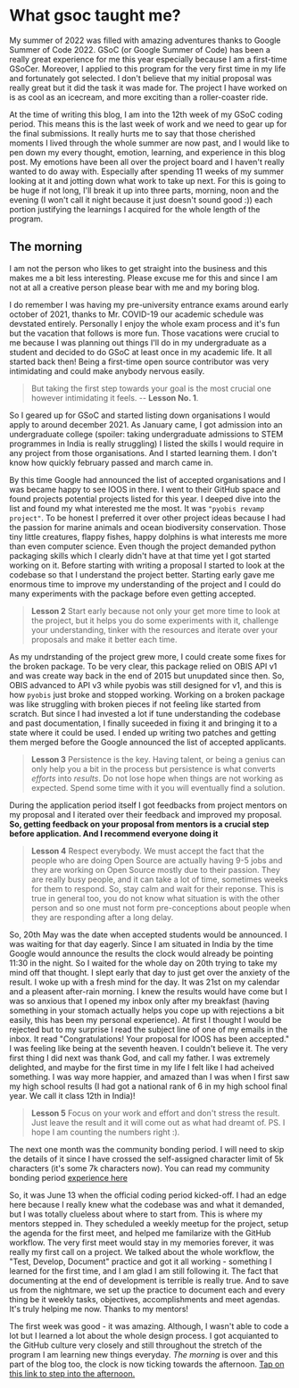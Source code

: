# What gsoc taught me?

My summer of 2022 was filled with amazing adventures thanks to Google Summer of Code 2022. GSoC (or Google Summer of Code) has been a really great experience for me this year especially because I am a first-time GSoCer. Moreover, I applied to this program for the very first time in my life and fortunately got selected. I don't believe that my initial proposal was really great but it did the task it was made for. The project I have worked on is as cool as an icecream, and more exciting than a roller-coaster ride. 

At the time of writing this blog, I am into the 12th week of my GSoC coding period. This means this is the last week of work and we need to gear up for the final submissions. It really hurts me to say that those cherished moments I lived through the whole summer are now past, and I would like to pen down my every thought, emotion, learning, and experience in this blog post. My emotions have been all over the project board and I haven't really wanted to do away with. Especially after spending 11 weeks of my summer looking at it and jotting down what work to take up next. For this is going to be huge if not long, I'll break it up into three parts, morning, noon and the evening (I won't call it night because it just doesn't sound good :)) each portion justifying the learnings I acquired for the whole length of the program.

## The morning
I am not the person who likes to get straight into the business and this makes me a bit less interesting. Please excuse me for this and since I am not at all a creative person please bear with me and my boring blog.

I do remember I was having my pre-university entrance exams around early october of 2021, thanks to Mr. COVID-19 our academic schedule was devstated entirely. Personally I enjoy the whole exam process and it's fun but the vacation that follows is more fun. Those vacations were crucial to me because I was planning out things I'll do in my undergraduate as a student and decided to do GSoC at least once in my academic life. It all started back then! Being a first-time open source contributor was very intimidating and could make anybody nervous easily. 
> But taking the first step towards your goal is the most crucial one however intimidating it feels. -- **Lesson No. 1**.

So I geared up for GSoC and started listing down organisations I would apply to around december 2021. As January came, I got admission into an undergraduate college (spoiler: taking undergraduate admissions to STEM programmes in India is really struggling) I listed the skills I would require in any project from those organisations. And I started learning them. I don't know how quickly february passed and march came in.

By this time Google had announced the list of accepted organisations and I was became happy to see IOOS in there. I went to their GitHub space and found projects potential projects listed for this year. I deeped dive into the list and found my what interested me the most. It was `"pyobis revamp project"`. To be honest I preferred it over other project ideas because I had the passion for marine animals and ocean biodiversity conservation. Those tiny little creatures, flappy fishes, happy dolphins is what interests me more than even computer science. Even though the project demanded python packaging skills which I clearly didn't have at that time yet I got started working on it. Before starting with writing a proposal I started to look at the codebase so that I understand the project better. Starting early gave me enormous time to improve my understanding of the project and I could do many experiments with the package before even getting accepted.
> **Lesson 2** Start early because not only your get more time to look at the project, but it helps you do some experiments with it, challenge your understanding, tinker with the resources and iterate over your proposals and make it better each time. 

As my undrstanding of the project grew more, I could create some fixes for the broken package. To be very clear, this package relied on OBIS API v1 and was create way back in the end of 2015 but unupdated since then. So, OBIS advanced to API v3 while pyobis was still designed for v1, and this is how `pyobis` just broke and stopped working. Working on a broken package was like struggling with broken pieces if not feeling like started from scratch. But since I had invested a lot if tune understanding the codebase and past documentation, I finally suceeded in fixing it and bringing it to a state where it could be used. I ended up writing two patches and getting them merged before the Google announced the list of accepted applicants.
> **Lesson 3** Persistence is the key. Having talent, or being a genius can only help you a bit in the process but persistence is what converts *efforts* into *results*. Do not lose hope when things are not working as expected. Spend some time with it you will eventually find a solution.

During the application period itself I got feedbacks from project mentors on my proposal and I iterated over their feedback and improved my proposal. **So, getting feedback on your proposal from mentors is a crucial step before application. And I recommend everyone doing it**
> **Lesson 4** Respect everybody. We must accept the fact that the people who are doing Open Source are actually having 9-5 jobs and they are working on Open Source mostly due to their passion. They are really busy people, and it can take a lot of time, sometimes weeks for them to respond. So, stay calm and wait for their reponse. This is true in general too, you do not know what situation is with the other person and so one must not form pre-conceptions about people when they are responding after a long delay.

So, 20th May was the date when accepted students would be announced. I was waiting for that day eagerly. Since I am situated in India by the time Google would announce the results the clock would already be pointing 11:30 in the night. So I waited for the whole day on 20th trying to take my mind off that thought. I slept early that day to just get over the anxiety of the result. I woke up with a fresh mind for the day. It was 21st on my calendar and a pleasent after-rain morning. I knew the results would have come but I was so anxious that I opened my inbox only after my breakfast (having something in your stomach actually helps you cope up with rejections a bit easily, this has been my personal experience). At first I thought I would be rejected but to my surprise I read the subject line of one of my emails in the inbox. It read "Congratulations! Your proposal for IOOS has been accepted." I was feeling like being at the seventh heaven. I couldn't believe it. The very first thing I did next was thank God, and call my father. I was extremely delighted, and maybe for the first time in my life I felt like I had acheived something. I was way more happier, and amazed than I was when I first saw my high school results (I had got a national rank of 6 in my high school final year. We call it class 12th in India)! 

> **Lesson 5** Focus on your work and effort and don't stress the result. Just leave the result and it will come out as what had dreamt of. PS. I hope I am counting the numbers right :).

The next one month was the community bonding period. I will need to skip the details of it since I have crossed the self-assigned character limit of 5k characters (it's some 7k characters now). You can read my community bonding period [experience here](./community-bonding-period.md)

So, it was June 13 when the official coding period kicked-off. I had an edge here because I really knew what the codebase was and what it demanded, but I was totally clueless about where to start from. This is where my mentors stepped in. They scheduled a weekly meetup for the project, setup the agenda for the first meet, and helped me familarize with the GitHub workflow. The very first meet would stay in my memories forever, it was really my first call on a project. We talked about the whole workflow, the "Test, Develop, Document" practice and got it all working - something I learned for the first time, and I am glad I am still following it. The fact that documenting at the end of development is terrible is really true. And to save us from the nightmare, we set up the practice to document each and every thing be it weekly tasks, objectives, accomplishments and meet agendas. It's truly helping me now. Thanks to my mentors!

The first week was good - it was amazing. Although, I wasn't able to code a lot but I learned a lot about the whole design process. I got acquianted to the GitHub culture very closely and still throughout the stretch of the program I am learning new things everyday. *The morning* is over and this part of the blog too, the clock is now ticking towards the afternoon. [Tap on this link to step into the afternoon.](./the-afternoon.md)
